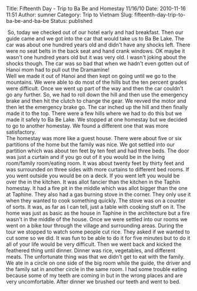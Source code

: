 Title: Fifteenth Day - Trip to Ba Be and Homestay 11/16/10
Date: 2010-11-16 11:51
Author: sumner
Category: Trip to Vietnam
Slug: fifteenth-day-trip-to-ba-be-and-ba-be
Status: published

 So, today we checked out of our hotel early and had breakfast. Then our
guide came and we got into the car that would take us to Ba Be Lake. The
car was about one hundred years old and didn't have any shocks left.
There were no seat belts in the back seat and hand crank windows. OK
maybe it wasn't one hundred years old but it was very old. I wasn't
joking about the shocks though. The car was so bad that when we hadn't
even gotten out of Hanoi mom had to pull out the Dramamine!  
Well we made it out of Hanoi and then kept on going until we go to the
mountains. We were able to do most of the hills but the ten percent
grades were difficult. Once we went up part of the way and then the car
couldn't go any further. So, we had to roll down the hill and then use
the emergency brake and then hit the clutch to change the gear. We
revved the motor and then let the emergency brake go. The car inched up
the hill and then finally made it to the top. There were a few hills
where we had to do this but we made it safely to Ba Be Lake. We stopped
at one homestay but we decided to go to another homestay. We found a
different one that was more satisfactory.  
The homestay was more like a guest house. There were about five or six
partitions of the home but the family was nice. We got settled into our
partition which was about ten feet by ten feet and had three beds. The
door was just a curtain and if you go out of it you would be in the
living room/family room/eating room. It was about twenty feet by thirty
feet and was surrounded on three sides with more curtains to different
bed rooms. If you went outside you would be on a deck. If you went left
you would be over the in the kitchen. It was allot fancier than the
kitchen in the Taphin homestay. It had a fire pit in the middle which
was allot bigger than the one at Taphine. They also had a gas burning
stove in the corner. They only use it when they wanted to cook something
quickly. The stove was on a counter of sorts. It was, as far as I can
tell, just a table with cooking stuff on it. The home was just as basic
as the house in Taphine in the architecture but a fire wasn't in the
middle of the house. Once we were settled into our rooms we went on a
bike tour through the village and surrounding areas. During the tour we
stopped to watch some people cut rice. They asked if we wanted to cut
some so we did. It was fun to be able to do it for five minutes but to
do it all of your life would be very difficult. Then we went back and
kicked the feathered thing until dinner. Dinner was rice, vegetables,
and different meats. The unfortunate thing was that we didn't get to eat
with the family. We ate in a circle on one side of the big room while
the guide, the driver and the family sat in another circle in the same
room. I had some trouble eating because some of my teeth are coming in
but in the wrong places and are very uncomfortable. After dinner we
brushed our teeth and went to bed.

<div>

</div>
